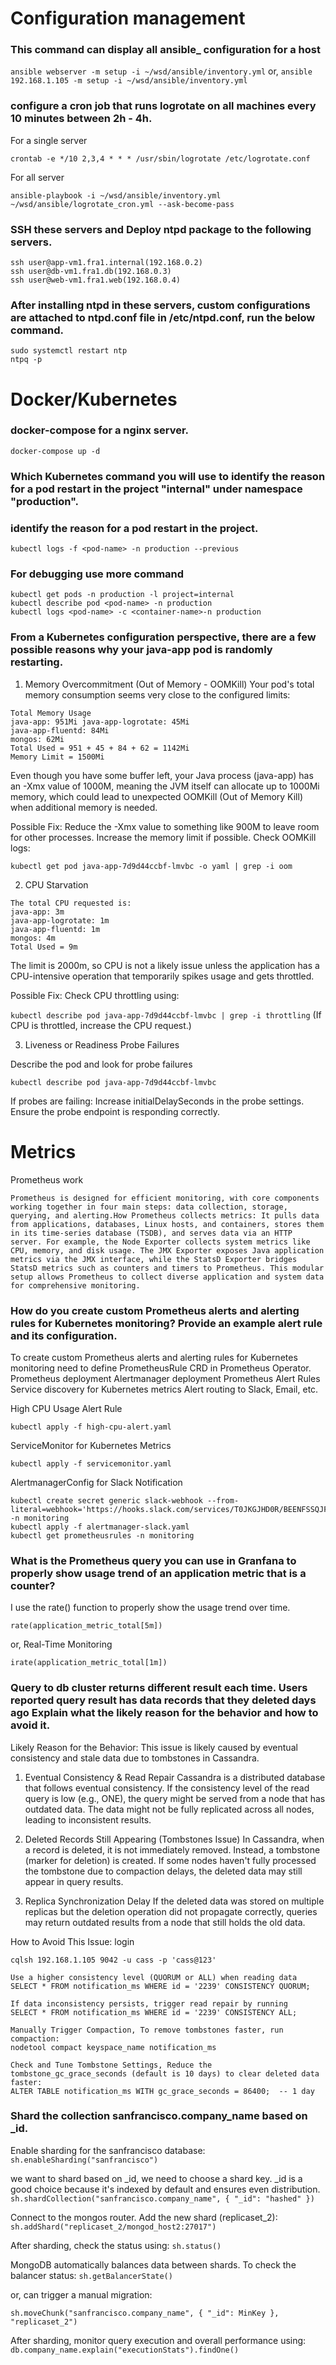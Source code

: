 # Configuration management
 
### This command can display all ansible_ configuration for a host
`ansible webserver -m setup -i ~/wsd/ansible/inventory.yml`
or,
`ansible 192.168.1.105 -m setup -i ~/wsd/ansible/inventory.yml`

### configure a cron job that runs logrotate on all machines every 10 minutes between 2h - 4h.

For a single server

`crontab -e
*/10 2,3,4 * * * /usr/sbin/logrotate /etc/logrotate.conf`

For all server

`ansible-playbook -i ~/wsd/ansible/inventory.yml ~/wsd/ansible/logrotate_cron.yml --ask-become-pass`

### SSH these servers and Deploy ntpd package to the following servers.

```
ssh user@app-vm1.fra1.internal(192.168.0.2)
ssh user@db-vm1.fra1.db(192.168.0.3)
ssh user@web-vm1.fra1.web(192.168.0.4)
```

### After installing ntpd in these servers, custom configurations are attached to ntpd.conf file in /etc/ntpd.conf, run the below command.

```
sudo systemctl restart ntp
ntpq -p
```

# Docker/Kubernetes

### docker-compose for a nginx server.

```
docker-compose up -d
```

### Which Kubernetes command you will use to identify the reason for a pod restart in the project "internal" under namespace "production".

### identify the reason for a pod restart in the project.
```
kubectl logs -f <pod-name> -n production --previous
```
### For debugging use more command

```
kubectl get pods -n production -l project=internal
kubectl describe pod <pod-name> -n production
kubectl logs <pod-name> -c <container-name>-n production
```

### From a Kubernetes configuration perspective, there are a few possible reasons why your java-app pod is randomly restarting. 

1. Memory Overcommitment (Out of Memory - OOMKill)
Your pod's total memory consumption seems very close to the configured limits:

```
Total Memory Usage 
java-app: 951Mi java-app-logrotate: 45Mi 
java-app-fluentd: 84Mi 
mongos: 62Mi 
Total Used = 951 + 45 + 84 + 62 = 1142Mi
Memory Limit = 1500Mi
```
Even though you have some buffer left, your Java process (java-app) has an -Xmx value of 1000M, meaning the JVM itself can allocate up to 1000Mi memory, which could lead to unexpected OOMKill (Out of Memory Kill) when additional memory is needed.

Possible Fix:
Reduce the -Xmx value to something like 900M to leave room for other processes. Increase the memory limit if possible.
Check OOMKill logs:

```kubectl get pod java-app-7d9d44ccbf-lmvbc -o yaml | grep -i oom```

2. CPU Starvation

```
The total CPU requested is:
java-app: 3m
java-app-logrotate: 1m
java-app-fluentd: 1m
mongos: 4m
Total Used = 9m
```
The limit is 2000m, so CPU is not a likely issue unless the application has a CPU-intensive operation that temporarily spikes usage and gets throttled.

Possible Fix:
Check CPU throttling using:

```kubectl describe pod java-app-7d9d44ccbf-lmvbc | grep -i throttling```  (If CPU is throttled, increase the CPU request.)

3. Liveness or Readiness Probe Failures

Describe the pod and look for probe failures

```kubectl describe pod java-app-7d9d44ccbf-lmvbc```

If probes are failing:
Increase initialDelaySeconds in the probe settings. Ensure the probe endpoint is responding correctly.

# Metrics 

Prometheus work

```
Prometheus is designed for efficient monitoring, with core components working together in four main steps: data collection, storage, querying, and alerting.How Prometheus collects metrics: It pulls data from applications, databases, Linux hosts, and containers, stores them in its time-series database (TSDB), and serves data via an HTTP server. For example, the Node Exporter collects system metrics like CPU, memory, and disk usage. The JMX Exporter exposes Java application metrics via the JMX interface, while the StatsD Exporter bridges StatsD metrics such as counters and timers to Prometheus. This modular setup allows Prometheus to collect diverse application and system data for comprehensive monitoring.
```

### How do you create custom Prometheus alerts and alerting rules for Kubernetes monitoring? Provide an example alert rule and its configuration.

To create custom Prometheus alerts and alerting rules for Kubernetes monitoring need to define PrometheusRule CRD in Prometheus Operator.
Prometheus deployment
Alertmanager deployment
Prometheus Alert Rules
Service discovery for Kubernetes metrics
Alert routing to Slack, Email, etc.

High CPU Usage Alert Rule

```kubectl apply -f high-cpu-alert.yaml```

ServiceMonitor for Kubernetes Metrics

```kubectl apply -f servicemonitor.yaml```

AlertmanagerConfig for Slack Notification

``` 
kubectl create secret generic slack-webhook --from-literal=webhook='https://hooks.slack.com/services/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sz4Qk' -n monitoring
kubectl apply -f alertmanager-slack.yaml
kubectl get prometheusrules -n monitoring
```

### What is the Prometheus query you can use in Granfana to properly show usage trend of an application metric that is a counter?

I use the rate() function to properly show the usage trend over time.

```rate(application_metric_total[5m])```

or, Real-Time Monitoring

```irate(application_metric_total[1m])```

### Query to db cluster returns different result each time.  Users reported query result has data records that they deleted days ago Explain what the likely reason for the behavior and how to avoid it.


Likely Reason for the Behavior: This issue is likely caused by eventual consistency and stale data due to tombstones in Cassandra.

1. Eventual Consistency & Read Repair
Cassandra is a distributed database that follows eventual consistency. If the consistency level of the read query is low (e.g., ONE), the query might be served from a node that has outdated data. The data might not be fully replicated across all nodes, leading to inconsistent results.

2. Deleted Records Still Appearing (Tombstones Issue)
In Cassandra, when a record is deleted, it is not immediately removed. Instead, a tombstone (marker for deletion) is created. If some nodes haven't fully processed the tombstone due to compaction delays, the deleted data may still appear in query results.

3. Replica Synchronization Delay
If the deleted data was stored on multiple replicas but the deletion operation did not propagate correctly, queries may return outdated results from a node that still holds the old data.

How to Avoid This Issue: 
login
```
cqlsh 192.168.1.105 9042 -u cass -p 'cass@123'

Use a higher consistency level (QUORUM or ALL) when reading data
SELECT * FROM notification_ms WHERE id = '2239' CONSISTENCY QUORUM;

If data inconsistency persists, trigger read repair by running
SELECT * FROM notification_ms WHERE id = '2239' CONSISTENCY ALL;

Manually Trigger Compaction, To remove tombstones faster, run compaction:
nodetool compact keyspace_name notification_ms

Check and Tune Tombstone Settings, Reduce the tombstone_gc_grace_seconds (default is 10 days) to clear deleted data faster:
ALTER TABLE notification_ms WITH gc_grace_seconds = 86400;  -- 1 day
```

### Shard the collection sanfrancisco.company_name based on _id.

Enable sharding for the sanfrancisco database: ```sh.enableSharding("sanfrancisco")```

we want to shard based on _id, we need to choose a shard key. _id is a good choice because it's indexed by default and ensures even distribution. ```sh.shardCollection("sanfrancisco.company_name", { "_id": "hashed" })```

Connect to the mongos router. Add the new shard (replicaset_2): ```sh.addShard("replicaset_2/mongod_host2:27017")```


After sharding, check the status using: ```sh.status()```

MongoDB automatically balances data between shards. To check the balancer status: ```sh.getBalancerState()```

or, can trigger a manual migration:

```sh.moveChunk("sanfrancisco.company_name", { "_id": MinKey }, "replicaset_2")```


After sharding, monitor query execution and overall performance using:
```db.company_name.explain("executionStats").findOne()```




  




